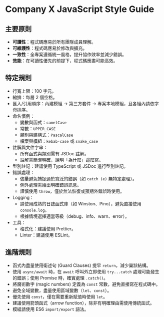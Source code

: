 # Company X JavaScript Style Guide

## 主要原則

- **可讀性**：程式碼應易於所有團隊成員理解。
- **可維護性**：程式碼應易於修改與擴充。
- **一致性**：全專案遵循統一風格，提升協作效率並減少錯誤。
- **效能**：在可讀性優先的前提下，程式碼應盡可能高效。

## 特定規則

- 行寬上限：100 字元。
- 縮排：每層 2 個空格。
- 匯入/引用順序：內建模組 → 第三方套件 → 專案本地模組，且各組內請依字母排序。
- 命名慣例：
    - 變數與函式：`camelCase`
    - 常數：`UPPER_CASE`
    - 類別與建構式：`PascalCase`
    - 檔案與模組：`kebab-case` 或 `snake_case`
- 註解與文件字串：
    - 所有函式與類別需有 JSDoc 註解。
    - 註解需簡潔明確，說明「為什麼」這麼寫。
- 型別註記：建議使用 TypeScript 或 JSDoc 進行型別註記。
- 錯誤處理：
    - 儘量避免捕捉過於寬泛的錯誤（如 `catch (e)` 無特定處理）。
    - 例外處理需給出明確錯誤訊息。
    - 謹慎使用 `throw`，僅於無法恢復或預期外錯誤時使用。
- Logging：
    - 請使用成熟的日誌函式庫（如 Winston、Pino），避免直接使用 `console.log`。
    - 根據情境選擇適當等級（debug、info、warn、error）。
- 工具：
    - 格式化：建議使用 Prettier。
    - Linter：建議使用 ESLint。

## 進階規則

- 函式內盡量使用衛述句 (Guard Clauses) 提早 `return`，減少巢狀結構。
- 使用 `async/await` 時，在 `await` 呼叫外立即使用 `try...catch` 處理可能發生的錯誤；使用 Promise 時，確實處理 `.catch()`。
- 將魔術數字 (magic numbers) 定義為 `const` 常數，避免直接寫在程式碼中。
- 避免全域變數，盡量使用區域變數（`let`、`const`）。
- 優先使用 `const`，僅在需要重新賦值時使用 `let`。
- 建議使用箭頭函式（arrow function），除非有明確理由需使用傳統函式。
- 模組請使用 ES6 `import/export` 語法。
